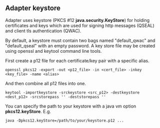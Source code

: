 ## Adapter keystore
Adapter uses keystore (PKCS #12 **java.security.KeyStore**) for holding certificates and keys which are used for signing http messages (QSEAL) and client tls authentication (QWAC).

By default, a keystore must contain two bags named "default_qwac" and "default_qseal" with an empty password.
A key store file may be created using openssl and keytool command line tools.

First create a p12 file for each certificate/key pair with a specific alias.
```
openssl pkcs12 -export -out <p12_file> -in <cert_file> -inkey <key_file> -name <alias>
```
And then combine all p12 files into one.
```
keytool -importkeystore -srckeystore <src_p12> -destkeystore <dest_p12> -srcstorepass '' -deststorepass ''
```
You can specify the path to your keystore with a java vm option **pkcs12.keyStore**. E.g.
```
java -Dpkcs12.keyStore=/path/to/your/keystore.p12 ...
```

